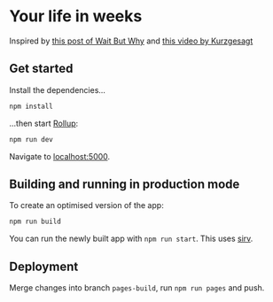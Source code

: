 # Your life in weeks

Inspired by [this post of Wait But Why](https://waitbutwhy.com/2014/05/life-weeks.html) and [this video by Kurzgesagt](https://www.youtube.com/watch?v=JXeJANDKwDc)

## Get started

Install the dependencies...

```bash
npm install
```

...then start [Rollup](https://rollupjs.org):

```bash
npm run dev
```

Navigate to [localhost:5000](http://localhost:5000). 

## Building and running in production mode

To create an optimised version of the app:

```bash
npm run build
```

You can run the newly built app with `npm run start`. This uses [sirv](https://github.com/lukeed/sirv).

## Deployment

Merge changes into branch `pages-build`, run `npm run pages` and push.
